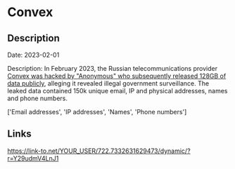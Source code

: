 # Convex

## Description

Date: 2023-02-01

Description:
In February 2023, the Russian telecommunications provider <a href="https://www.hackread.com/anonymous-data-leak-russia-isp-convex/" target="_blank" rel="noopener">Convex was hacked by &quot;Anonymous&quot; who subsequently released 128GB of data publicly</a>, alleging it revealed illegal government surveillance. The leaked data contained 150k unique email, IP and physical addresses, names and phone numbers.


['Email addresses', 'IP addresses', 'Names', 'Phone numbers']

## Links

https://link-to.net/YOUR_USER/722.7332631629473/dynamic/?r=Y29udmV4LnJ1